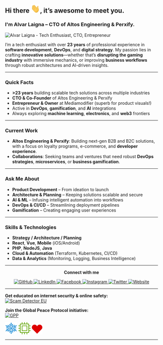## Hi there <img src="https://raw.githubusercontent.com/ABSphreak/ABSphreak/master/gifs/Hi.gif" width="30px">, it’s awesome to meet you.
### I'm **Alvar Laigna** – CTO of **Altos Engineering** & **Perxify**.

![Alvar Laigna - Tech Enthusiast, CTO, Entrepreneur](https://live.staticflickr.com/3552/3654419621_b394b35af8_b.jpg)

I’m a tech enthusiast with over **23 years** of professional experience in **software development**, **DevOps**, and **digital strategy**. My passion lies in crafting **innovative solutions**—whether that’s **disrupting the gaming industry** with immersive mechanics, or improving **business workflows** through robust architectures and AI-driven insights.

---

### Quick Facts
- **\>23 years** building scalable tech solutions across multiple industries  
- **CTO & Co-Founder** of Altos Engineering & Perxify  
- **Entrepreneur & Owner** at Mediamodifier (superb for product visuals!)  
- Active in **DevOps**, **gamification**, and **AI** integrations  
- Always exploring **machine learning**, **electronics**, and **web3** frontiers  

---

### Current Work
- **Altos Engineering & Perxify**: Building next-gen B2B and B2C solutions, with a focus on loyalty programs, e-commerce, and **developer experience**.  
- **Collaborations**: Seeking teams and ventures that need robust **DevOps strategies**, **microservices**, or **business gamification**.  

---

### Ask Me About
- **Product Development** – From ideation to launch  
- **Architecture & Planning** – Keeping solutions scalable and secure  
- **AI & ML** – Infusing intelligent automation into workflows  
- **DevOps & CI/CD** – Streamlining deployment pipelines  
- **Gamification** – Creating engaging user experiences  

---

### Skills & Technologies
- **Strategy / Architecture / Planning**  
- **React**, **Vue**, **Mobile** (iOS/Android)  
- **PHP**, **NodeJS**, **Java**  
- **Cloud & Automation** (Terraform, Kubernetes, CI/CD)  
- **Data & Analytics** (Monitoring, Logging, Business Intelligence)  

---

<p align="center">
  <strong>Connect with me</strong>
</p>

<p align="center">
  <a href="https://github.com/alvarlaigna" target="_blank">
    <img src="https://img.shields.io/badge/GitHub-%2312100E.svg?style=for-the-badge&logo=github&logoColor=white" alt="GitHub"/>
  </a>
  <a href="https://www.linkedin.com/in/alvarlaigna/" target="_blank">
    <img src="https://img.shields.io/badge/LinkedIn-%230A66C2.svg?style=for-the-badge&logo=linkedin&logoColor=white" alt="LinkedIn"/>
  </a>
  <a href="https://www.facebook.com/alvarlaigna" target="_blank">
    <img src="https://img.shields.io/badge/Facebook-%231877F2.svg?style=for-the-badge&logo=facebook&logoColor=white" alt="Facebook"/>
  </a>
  <a href="https://www.instagram.com/alvarlaigna/" target="_blank">
    <img src="https://img.shields.io/badge/Instagram-%23E4405F.svg?style=for-the-badge&logo=instagram&logoColor=white" alt="Instagram"/>
  </a>
  <a href="https://twitter.com/alvarlaigna" target="_blank">
    <img src="https://img.shields.io/badge/Twitter-%231DA1F2.svg?style=for-the-badge&logo=twitter&logoColor=white" alt="Twitter"/>
  </a>
  <a href="https://alvarlaigna.com" target="_blank">
    <img src="https://img.shields.io/badge/Website-%2312100E.svg?style=for-the-badge&logo=internet-explorer&logoColor=white" alt="Website"/>
  </a>
</p>


---

**Get educated on internet security & online safety:**  
[![Scam Detector EU](https://img.shields.io/badge/Scam%20Detector-EU-red?style=flat-square)](https://scamdetector.eu)

**Join the Global Peace Protocol initiative:**  
[![GPP](https://img.shields.io/badge/GPP-Global%20Peace%20Project-blue?style=flat-square)](https://www.globalpeaceprotocol.org)

<a href='https://archiveprogram.github.com/'><img src='https://raw.githubusercontent.com/acervenky/animated-github-badges/master/assets/acbadge.gif' width='40' height='40'></a>
<a href='https://docs.github.com/en/developers'><img src='https://raw.githubusercontent.com/acervenky/animated-github-badges/master/assets/devbadge.gif' width='40' height='40'></a>
<a href='https://docs.github.com/en/github/supporting-the-open-source-community-with-github-sponsors'><img src='https://raw.githubusercontent.com/acervenky/animated-github-badges/master/assets/sponsorbadge.gif' width='35' height='35'></a>

---
